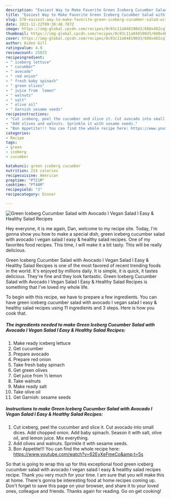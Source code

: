 ```yaml
---
description: "Easiest Way to Make Favorite Green Iceberg Cucumber Salad with Avocado l Vegan Salad l Easy &amp;amp; Healthy Salad Recipes"
title: "Easiest Way to Make Favorite Green Iceberg Cucumber Salad with Avocado l Vegan Salad l Easy &amp;amp; Healthy Salad Recipes"
slug: 570-easiest-way-to-make-favorite-green-iceberg-cucumber-salad-with-avocado-l-vegan-salad-l-easy-and-amp-healthy-salad-recipes
date: 2021-12-22T09:30:48.787Z
image: https://img-global.cpcdn.com/recipes/0c93c11a848190d3/680x482cq70/green-iceberg-cucumber-salad-with-avocado-l-vegan-salad-l-easy-healthy-salad-recipes-recipe-main-photo.jpg
thumbnail: https://img-global.cpcdn.com/recipes/0c93c11a848190d3/680x482cq70/green-iceberg-cucumber-salad-with-avocado-l-vegan-salad-l-easy-healthy-salad-recipes-recipe-main-photo.jpg
cover: https://img-global.cpcdn.com/recipes/0c93c11a848190d3/680x482cq70/green-iceberg-cucumber-salad-with-avocado-l-vegan-salad-l-easy-healthy-salad-recipes-recipe-main-photo.jpg
author: Aiden Gill
ratingvalue: 4.9
reviewcount: 25033
recipeingredient:
- " iceberg lettuce"
- " cucumber"
- " avocado"
- " red onion"
- " fresh baby spinach"
- " green olives"
- " juice from  lemon"
- " walnuts"
- " salt"
- " olive oil"
- " Garnish sesame seeds"
recipeinstructions:
- "Cut iceberg, peel the cucumber and slice it. Cut avocado into small dices. Add chopped onion. Add baby spinach. Season it with salt, olive oil, and lemon juice. Mix everything."
- "Add olives and walnuts. Sprinkle it with sesame seeds."
- "Bon Appetite!!! You can find the whole recipe here: https://www.youtube.com/watch?v=62EyXeFmeCo&amp;t=5s"
categories:
- Recipe
tags:
- green
- iceberg
- cucumber

katakunci: green iceberg cucumber 
nutrition: 224 calories
recipecuisine: American
preptime: "PT21M"
cooktime: "PT40M"
recipeyield: "3"
recipecategory: Dinner

---
```



![Green Iceberg Cucumber Salad with Avocado l Vegan Salad l Easy &amp; Healthy Salad Recipes](https://img-global.cpcdn.com/recipes/0c93c11a848190d3/680x482cq70/green-iceberg-cucumber-salad-with-avocado-l-vegan-salad-l-easy-healthy-salad-recipes-recipe-main-photo.jpg)

Hey everyone, it is me again, Dan, welcome to my recipe site. Today, I'm gonna show you how to make a special dish, green iceberg cucumber salad with avocado l vegan salad l easy &amp; healthy salad recipes. One of my favorites food recipes. This time, I will make it a bit tasty. This will be really delicious.

Green Iceberg Cucumber Salad with Avocado l Vegan Salad l Easy &amp; Healthy Salad Recipes is one of the most favored of recent trending foods in the world. It's enjoyed by millions daily. It is simple, it is quick, it tastes delicious. They're fine and they look fantastic. Green Iceberg Cucumber Salad with Avocado l Vegan Salad l Easy &amp; Healthy Salad Recipes is something that I've loved my whole life.




To begin with this recipe, we have to prepare a few ingredients. You can have green iceberg cucumber salad with avocado l vegan salad l easy &amp; healthy salad recipes using 11 ingredients and 3 steps. Here is how you cook that.

<!--inarticleads1-->

##### The ingredients needed to make Green Iceberg Cucumber Salad with Avocado l Vegan Salad l Easy &amp; Healthy Salad Recipes:

1. Make ready  iceberg lettuce
1. Get  cucumber
1. Prepare  avocado
1. Prepare  red onion
1. Take  fresh baby spinach
1. Get  green olives
1. Get  juice from ½ lemon
1. Take  walnuts
1. Make ready  salt
1. Take  olive oil
1. Get  Garnish: sesame seeds




<!--inarticleads2-->

##### Instructions to make Green Iceberg Cucumber Salad with Avocado l Vegan Salad l Easy &amp; Healthy Salad Recipes:

1. Cut iceberg, peel the cucumber and slice it. Cut avocado into small dices. Add chopped onion. Add baby spinach. Season it with salt, olive oil, and lemon juice. Mix everything.
1. Add olives and walnuts. Sprinkle it with sesame seeds.
1. Bon Appetite!!! You can find the whole recipe here: https://www.youtube.com/watch?v=62EyXeFmeCo&amp;t=5s




So that is going to wrap this up for this exceptional food green iceberg cucumber salad with avocado l vegan salad l easy &amp; healthy salad recipes recipe. Thank you very much for your time. I am sure that you will make this at home. There's gonna be interesting food at home recipes coming up. Don't forget to save this page on your browser, and share it to your loved ones, colleague and friends. Thanks again for reading. Go on get cooking!
